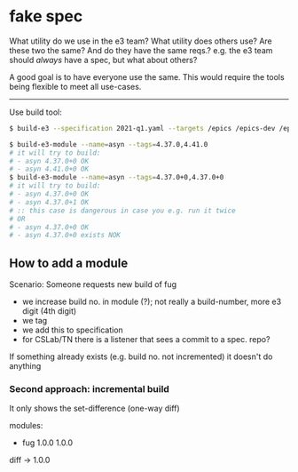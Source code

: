 # fake spec

What utility do we use in the e3 team?
What utility does others use?
Are these two the same? And do they have the same reqs.?
  e.g. the e3 team should _always_ have a spec, but what about others?

A good goal is to have everyone use the same. This would require the tools being flexible to meet all use-cases.

---

Use build tool:

``` sh
$ build-e3 --specification 2021-q1.yaml --targets /epics /epics-dev /epics-test
```

``` sh
$ build-e3-module --name=asyn --tags=4.37.0,4.41.0
# it will try to build:
# - asyn 4.37.0+0 OK
# - asyn 4.41.0+0 OK
$ build-e3-module --name=asyn --tags=4.37.0+0,4.37.0+0
# it will try to build:
# - asyn 4.37.0+0 OK
# - asyn 4.37.0+1 OK
# :: this case is dangerous in case you e.g. run it twice
# OR
# - asyn 4.37.0+0 OK
# - asyn 4.37.0+0 exists NOK
```

## How to add a module

Scenario: Someone requests new build of fug

- we increase build no. in module (?); not really a build-number, more e3 digit (4th digit)
- we tag
- we add this to specification
- for CSLab/TN there is a listener that sees a commit to a spec. repo?

If something already exists (e.g. build no. not incremented) it doesn't do anything

### Second approach: incremental build

It only shows the set-difference (one-way diff)

modules:
- fug
  1.0.0
  1.0.0

diff -> 1.0.0
